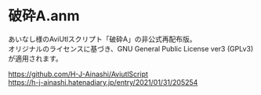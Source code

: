 # 破砕A.anm
あいなし様のAviUtlスクリプト「破砕A」の非公式再配布版。  
オリジナルのライセンスに基づき、GNU General Public License ver3 (GPLv3)が適用されます。  
  
https://github.com/H-J-Ainashi/AviutlScript  
https://h-j-ainashi.hatenadiary.jp/entry/2021/01/31/205254  
